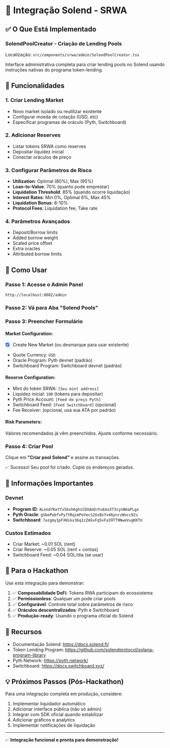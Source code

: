 # 🏦 Integração Solend - SRWA

## ✅ O Que Está Implementado

### **SolendPoolCreator** - Criação de Lending Pools

Localização: `src/components/srwa/admin/SolendPoolCreator.tsx`

Interface administrativa completa para criar lending pools no Solend usando instruções nativas do programa token-lending.

## 🎯 Funcionalidades

### 1. Criar Lending Market
- Novo market isolado ou reutilizar existente
- Configurar moeda de cotação (USD, etc)
- Especificar programas de oráculo (Pyth, Switchboard)

### 2. Adicionar Reserves
- Listar tokens SRWA como reserves
- Depositar liquidez inicial
- Conectar oráculos de preço

### 3. Configurar Parâmetros de Risco
- **Utilization**: Optimal (80%), Max (95%)
- **Loan-to-Value**: 70% (quanto pode emprestar)
- **Liquidation Threshold**: 85% (quando ocorre liquidação)
- **Interest Rates**: Min 0%, Optimal 6%, Max 45%
- **Liquidation Bonus**: 8-10%
- **Protocol Fees**: Liquidation fee, Take rate

### 4. Parâmetros Avançados
- Deposit/Borrow limits
- Added borrow weight
- Scaled price offset
- Extra oracles
- Attributed borrow limits

## 🔧 Como Usar

### Passo 1: Acesse o Admin Panel
```
http://localhost:8082/admin
```

### Passo 2: Vá para Aba "Solend Pools"

### Passo 3: Preencher Formulário

#### **Market Configuration:**
- [x] Create New Market (ou desmarque para usar existente)
- Quote Currency: `USD`
- Oracle Program: Pyth devnet (padrão)
- Switchboard Program: Switchboard devnet (padrão)

#### **Reserve Configuration:**
- Mint do token SRWA: `[Seu mint address]`
- Liquidez inicial: `100` (tokens para depositar)
- Pyth Price Account: `[Feed de preço Pyth]`
- Switchboard Feed: `[Feed Switchboard]` (opcional)
- Fee Receiver: (opcional, usa sua ATA por padrão)

#### **Risk Parameters:**
Valores recomendados já vêm preenchidos. Ajuste conforme necessário.

### Passo 4: Criar Pool

Clique em **"Criar pool Solend"** e assine as transações.

✅ Sucesso! Seu pool foi criado. Copie os endereços gerados.

## 📍 Informações Importantes

### Devnet

- **Program ID**: `ALend7Ketfx5bxh6ghsCDXAoDrhvEmsXT3cynB6aPLgx`
- **Pyth Oracle**: `gSbePebfvPy7tRqimPoVecS2UsBvYv46ynrzWocc92s`
- **Switchboard**: `7azgmy1pFXHikv36q1zZASvFq5vFa39TT9NweVugKKTU`

### Custos Estimados

- Criar Market: ~0.01 SOL (rent)
- Criar Reserve: ~0.05 SOL (rent + contas)
- Switchboard Feed: ~0.04 SOL/dia (se usar)

## 🎤 Para o Hackathon

Use esta integração para demonstrar:

1. ✅ **Composabilidade DeFi**: Tokens RWA participam do ecossistema
2. ✅ **Permissionless**: Qualquer um pode criar pools
3. ✅ **Configurável**: Controle total sobre parâmetros de risco
4. ✅ **Oráculos descentralizados**: Pyth e Switchboard
5. ✅ **Produção-ready**: Usando o programa oficial do Solend

## 🔗 Recursos

- Documentação Solend: https://docs.solend.fi/
- Token Lending Program: https://github.com/solendprotocol/solana-program-library
- Pyth Network: https://pyth.network/
- Switchboard: https://docs.switchboard.xyz/

## 💡 Próximos Passos (Pós-Hackathon)

Para uma integração completa em produção, considere:

1. Implementar liquidador automático
2. Adicionar interface pública (não só admin)
3. Integrar com SDK oficial quando estabilizar
4. Adicionar gráficos e analytics
5. Implementar notificações de liquidação

---

✅ **Integração funcional e pronta para demonstração!**
